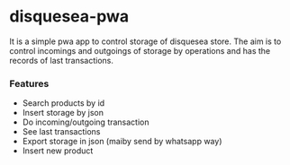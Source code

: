 # disquesea-pwa
It is a simple pwa app to control storage of disquesea store. The aim is to control incomings and outgoings of storage by operations and has the records of last transactions.

### Features

* Search products by id
* Insert storage by json
* Do incoming/outgoing transaction
* See last transactions
* Export storage in json (maiby send by whatsapp way)
* Insert new product

